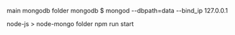 main mongodb folder
mongodb $ mongod --dbpath=data --bind_ip 127.0.0.1

node-js > node-mongo folder
npm run start
